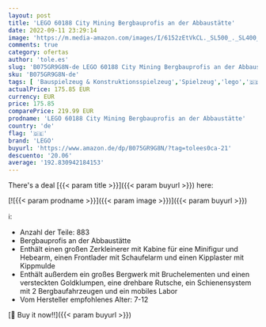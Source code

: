 ```yaml
---
layout: post
title: 'LEGO 60188 City Mining Bergbauprofis an der Abbaustätte'
date: 2022-09-11 23:29:14
image: 'https://m.media-amazon.com/images/I/6152zEtVkCL._SL500_._SL400_.jpg'
comments: true
category: ofertas
author: 'tole.es'
slug: 'B075GR9G8N-de LEGO 60188 City Mining Bergbauprofis an der Abbaustätte'
sku: 'B075GR9G8N-de'
tags: [ 'Bauspielzeug & Konstruktionsspielzeug','Spielzeug','lego','🇩🇪', ]
actualPrice: 175.85 EUR
currency: EUR
price: 175.85
comparePrice: 219.99 EUR
prodname: 'LEGO 60188 City Mining Bergbauprofis an der Abbaustätte'
country: 'de'
flag: '🇩🇪'
brand: 'LEGO'
buyurl: 'https://www.amazon.de/dp/B075GR9G8N/?tag=tolees0ca-21'
descuento: '20.06'
average: '192.830942184153'
---
```


There's a deal [{{< param title >}}]({{< param buyurl >}})  here:

[![{{< param prodname >}}]({{< param image >}})]({{< param buyurl >}})

ℹ️:

- Anzahl der Teile: 883
- Bergbauprofis an der Abbaustätte
- Enthält einen großen Zerkleinerer mit Kabine für eine Minifigur und Hebearm, einen Frontlader mit Schaufelarm und einen Kipplaster mit Kippmulde
- Enthält außerdem ein großes Bergwerk mit Bruchelementen und einen versteckten Goldklumpen, eine drehbare Rutsche, ein Schienensystem mit 2 Bergbaufahrzeugen und ein mobiles Labor
- Vom Hersteller empfohlenes Alter: 7-12

[🛒 Buy it now!!]({{< param buyurl >}})
